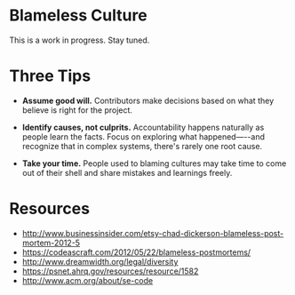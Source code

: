 Blameless Culture
=================

This is a work in progress. Stay tuned.

# Three Tips

- __Assume good will.__  Contributors make decisions based on what they
believe is right for the project.

- __Identify causes, not culprits.__ Accountability happens naturally as
people learn the facts.
Focus on exploring what happened—--and recognize that in complex systems,
there's rarely one root cause.

- __Take your time.__ People used to blaming cultures may take time to come
out of their shell and share mistakes and learnings freely.


# Resources

- http://www.businessinsider.com/etsy-chad-dickerson-blameless-post-mortem-2012-5
- https://codeascraft.com/2012/05/22/blameless-postmortems/
- http://www.dreamwidth.org/legal/diversity
- https://psnet.ahrq.gov/resources/resource/1582
- http://www.acm.org/about/se-code

